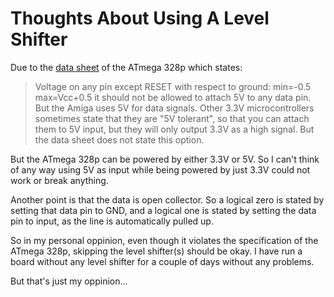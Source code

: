 Thoughts About Using A Level Shifter
====================================

Due to the
[data sheet](http://ww1.microchip.com/downloads/en/DeviceDoc/Atmel-7810-Automotive-Microcontrollers-ATmega328P_Datasheet.pdf)
of the ATmega 328p which states:
> Voltage on any pin except RESET with respect to ground: min=-0.5 max=Vcc+0.5
it should not be allowed to attach 5V to any data pin. But the Amiga uses 5V
for data signals. Other 3.3V microcontrollers sometimes state that they are
"5V tolerant", so that you can attach them to 5V input, but they will only
output 3.3V as a high signal. But the data sheet does not state this option.

But the ATmega 328p can be powered by either 3.3V or 5V. So I can't think of
any way using 5V as input while being powered by just 3.3V could not work or
break anything.

Another point is that the data is open collector. So a logical zero is stated
by setting that data pin to GND, and a logical one is stated by setting the
data pin to input, as the line is automatically pulled up.

So in my personal oppinion, even though it violates the specification of the
ATmega 328p, skipping the level shifter(s) should be okay. I have run a board
without any level shifter for a couple of days without any problems.

But that's just my oppinion...
